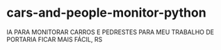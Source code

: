 # cars-and-people-monitor-python
IA PARA MONITORAR CARROS E PEDRESTES PARA MEU TRABALHO DE PORTARIA FICAR MAIS FÁCIL, RS
